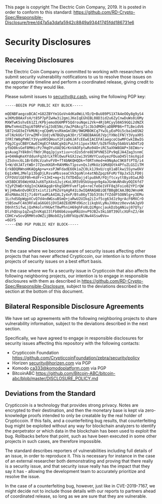 This page is copyright The Electric Coin Company, 2019. It is posted in order to conform to this standard: https://github.com/RD-Crypto-Spec/Responsible-Disclosure/tree/d47a5a3dafa5942c8849a93441745fdd186731e6

# Security Disclosures
## Receiving Disclosures

The Electric Coin Company is committed to working with researchers who submit security vulnerability notifications to us to resolve those issues on an appropriate timeline and perform a coordinated release, giving credit to the reporter if they would like.

Please submit issues to security@z.cash, using the following PGP key:

```
-----BEGIN PGP PUBLIC KEY BLOCK-----

mQENBFaegcoBCAC+G82ZBYYm1GoVn4dKa0WiLYD/Q+BuU89PS1X7A4eOOy8g9yS4
wJKMzB0AxFsH/t85P7pPZwHw3i2gmiJKeIqEGhEBL08D3id2u6ZyCnwDuWs0i6My
MXWTwK5shvE61ZI/KPbjemoOG6MPF5QdrouNqei2Vk+4RjbRCyyS0A59GQi2dNZX
BMwTnHnUZ5qi6T0RFelqJ3dE5Nc/UwJPdAcg71c3b3dMOHjaDBMPB6+fTLBeidV6
5B72nGO3eIYkMUNj+qCQmM/esRkmGmlDH/9WGMBOKCq7Yw3LyEoPOi5cba1m8SN2
xFlNzkUGrlVrwZMF+1UdjvN7BGDypA3Dr/STABEBAAG0JVpjYXNoIFNlY3VyaXR5
IFRlYW0gPHNlY3VyaXR5QHouY2FzaD6JATcEEwEIACEFAlaegcoCGwMFCwkIBwIG
FQgJCgsCBBYCAwECHgECF4AACgkQiPuLhti1poxlRAf/bZ6fhUby5bAbViAO4TzQ
yfbD0ksGeF8MHicPz7HqOYuXAE9GrKnVAOFptwRo94O+iRC5aXhW8OAP+38IWorv
gsAuag7Y8k0nlfNdrJRqqJpjyxtiuv+cd2o5dre8E9PVNE5IPv9qEJA4Zag3snmC
a+O4HAqKeXYddunFq2drLkTRlOwuFkGXJzwi3VSNVYCuuGyezFDuaD45ltmsXgid
jZSdnnc6L1BrEd9LVzahvFV0+fT4bNKQHQDk+f0RTnHed+m9NqAoC9K8ftPTQ/i4
5+W/dXJATztWDrJ7ZevHXGR+RAhMNsT1psvnQsJzMkUz1GMdQOtk4PfuZLGSIiTM
ErkBDQRWnoHKAQgAp+w+xsPJWFdadE6Ok1aZC0Lk1J9xU/cqX1aBlkwi5SynwOkV
Eg1xNHLJMelp13bgDjLRsvaMbsseaCVk3goNln4atNbZpqz6FoM/f8pJx52LFD0j
CFFOVUlGEF0h+KdFr+3JHI+mg+3ifXTD4Dajj4lpu8kR/FQjftcxyttByz01wLRO
sK5BDC856WzHXAJuX6TpX4sGJujzKoLXR5V0SkUopqn9g4aJGnWuNh4kyOQI6fd7
YZyPZhWDrXdgInCKAKAgq8r6hgSDMYFvmflp6+reCfeOe1VFF8q3Foio02YPIrQW
WjjH0w6nOvOKCEtxistz1sP6ZoYq4gR41LOwIQARAQABiQEfBBgBCAAJBQJWnoHK
AhsMAAoJEIj7i4bYtaaMiA4IALIy4xP/Btu86yT3b53t8cfYZddFSO8Nlg+y3EMu
1LchdSOpWgpXCvQ7d4ndWGsuBSmQ+jaRwU2UIkq2iIxf5cg63dJz9grAcF6MXCrO
t5BSowFC4m3RFaEaG6G6SjDVIA0ZEdEMFd9Gzc1ikqbVLyNuJXKmzz0evvbAJgVO
D0nht5ifwLjQxM4olvYHUwtT0wPhniH69ghFo8LQiMgncjaukDzbgANiuj07QYy/
DlzhQUsp1qZvqZnVKqUJ3lFb86b6zoqoRNiUnvP9JB2v3kLG0T39UlcXUFnZJ/4H
CDHCrwSovQRMHtoOWZijBNobO2y1d0FkUpzNlNw44Ssw0Vo=
=6GYS
-----END PGP PUBLIC KEY BLOCK-----
```

## Sending Disclosures

In the case where we become aware of security issues affecting other projects that has never affected Crypticcoin, our intention is to inform those projects of security issues on a best effort basis.

In the case where we fix a security issue in Crypticcoin that also affects the following neighboring projects, our intention is to engage in responsible disclosures with them as described in https://github.com/RD-Crypto-Spec/Responsible-Disclosure, subject to the deviations described in the section at the bottom of this document.

## Bilateral Responsible Disclosure Agreements

We have set up agreements with the following neighboring projects to share vulnerability information, subject to the deviations described in the next section.

Specifically, we have agreed to engage in responsible disclosures for security issues affecting this repository with the following contacts:

- Crypticcoin Foundation https://github.com/CrypticcoinFoundation/zebra/security/policy
- Horizen security@horizen.com via PGP
- Komodo ca333@komodoplatform.com via PGP
- BitcoinABC https://github.com/Bitcoin-ABC/bitcoin-abc/blob/master/DISCLOSURE_POLICY.md

## Deviations from the Standard

Crypticcoin is a technology that provides strong privacy. Notes are encrypted to their destination, and then the monetary base is kept via zero-knowledge proofs intended to only be creatable by the real holder of Crypticcoin. If this fails, and a counterfeiting bug results, that counterfeiting bug might be exploited without any way for blockchain analyzers to identify the perpetrator or which data in the blockchain has been used to exploit the bug. Rollbacks before that point, such as have been executed in some other projects in such cases, are therefore impossible.

The standard describes reporters of vulnerabilities including full details of an issue, in order to reproduce it. This is necessary for instance in the case of an external researcher both demonstrating and proving that there really is a security issue, and that security issue really has the impact that they say it has - allowing the development team to accurately prioritize and resolve the issue.

In the case of a counterfeiting bug, however, just like in CVE-2019-7167, we might decide not to include those details with our reports to partners ahead of coordinated release, so long as we are sure that they are vulnerable.

